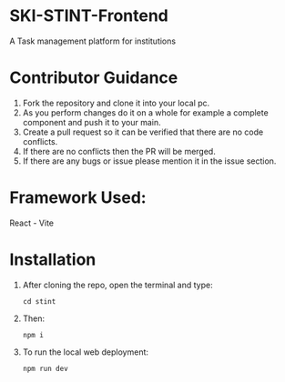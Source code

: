 # SKI-STINT-Frontend
A Task management platform for institutions

# Contributor Guidance

1) Fork the repository and clone it into your local pc.<br>
2) As you perform changes do it on a whole for example a complete component and push it to your main.
3) Create a pull request so it can be verified that there are no code conflicts.
4) If there are no conflicts then the PR will be merged.
5) If there are any bugs or issue please mention it in the issue section.
   
# Framework Used: 
React - Vite

# Installation

1) After cloning the repo, open the terminal and type:
   ```
   cd stint
   ```
2) Then:
   ```
   npm i
   ```
3) To run the local web deployment:
   ```
   npm run dev
   ```
